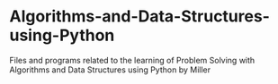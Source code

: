 # Algorithms-and-Data-Structures-using-Python
Files and programs related to the learning of Problem Solving with Algorithms and Data Structures using Python by Miller
